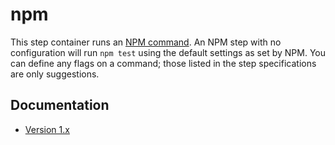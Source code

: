 # npm

This step container runs an [NPM command](https://docs.npmjs.com/cli-documentation/). An NPM step with no configuration will run `npm test` using the default settings as set by NPM. You can define any flags on a command; those listed in the step specifications are only suggestions.

## Documentation

* [Version 1.x](docs/v1.md)
